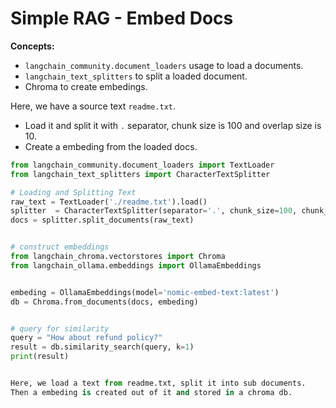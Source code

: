 # Simple RAG - Embed Docs

**Concepts:**
- ``langchain_community.document_loaders`` usage to load a documents.
- ``langchain_text_splitters`` to split a loaded document.
- Chroma to create embedings.

Here, we have a source text ``readme.txt``.
- Load it and split it with `.` separator, chunk size is 100 and overlap size is 10.
- Create a embeding from the loaded docs.


```python
from langchain_community.document_loaders import TextLoader
from langchain_text_splitters import CharacterTextSplitter

# Loading and Splitting Text
raw_text = TextLoader('./readme.txt').load()
splitter  = CharacterTextSplitter(separator='.', chunk_size=100, chunk_overlap=10)
docs = splitter.split_documents(raw_text)


# construct embeddings
from langchain_chroma.vectorstores import Chroma
from langchain_ollama.embeddings import OllamaEmbeddings


embeding = OllamaEmbeddings(model='nomic-embed-text:latest')
db = Chroma.from_documents(docs, embeding)


# query for similarity
query = "How about refund policy?"
result = db.similarity_search(query, k=1)
print(result)


Here, we load a text from readme.txt, split it into sub documents.
Then a embeding is created out of it and stored in a chroma db.
